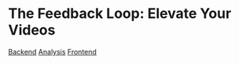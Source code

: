 # The Feedback Loop: Elevate Your Videos

[Backend](https://github.com/NIXBLACK11/BackendOfVideoAnalyse)
[Analysis](https://github.com/NIXBLACK11/ModelForAnalysis)
[Frontend](https://github.com/NIXBLACK11/FrontEnd)
